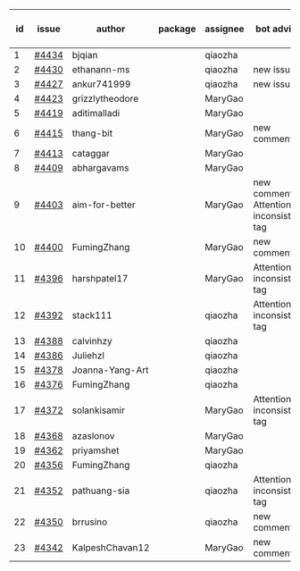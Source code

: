 | id | issue | author | package | assignee | bot advice | created date of issue | target release date | date from target |
| ------ | ------ | ------ | ------ | ------ | ------ | ------ | ------ | :-----: |
| 1 | [#4434](https://github.com/Azure/sdk-release-request/issues/4434) | bjqian |  | qiaozha |  | 08-16 |  | 0 |
| 2 | [#4430](https://github.com/Azure/sdk-release-request/issues/4430) | ethanann-ms |  | qiaozha | new issue. | 08-15 | 09-22 |  |
| 3 | [#4427](https://github.com/Azure/sdk-release-request/issues/4427) | ankur741999 |  | qiaozha | new issue. | 08-14 | 09-22 |  |
| 4 | [#4423](https://github.com/Azure/sdk-release-request/issues/4423) | grizzlytheodore |  | MaryGao |  | 08-12 | 09-22 |  |
| 5 | [#4419](https://github.com/Azure/sdk-release-request/issues/4419) | aditimalladi |  | MaryGao |  | 08-11 | 08-25 |  |
| 6 | [#4415](https://github.com/Azure/sdk-release-request/issues/4415) | thang-bit |  | MaryGao | new comment. | 08-10 | 08-25 |  |
| 7 | [#4413](https://github.com/Azure/sdk-release-request/issues/4413) | cataggar |  | MaryGao |  | 08-08 | 08-25 |  |
| 8 | [#4409](https://github.com/Azure/sdk-release-request/issues/4409) | abhargavams |  | MaryGao |  | 08-08 | 08-25 |  |
| 9 | [#4403](https://github.com/Azure/sdk-release-request/issues/4403) | aim-for-better |  | MaryGao | new comment. Attention to inconsistent tag | 08-08 | 08-25 |  |
| 10 | [#4400](https://github.com/Azure/sdk-release-request/issues/4400) | FumingZhang |  | MaryGao | new comment. | 08-08 | 08-25 |  |
| 11 | [#4396](https://github.com/Azure/sdk-release-request/issues/4396) | harshpatel17 |  | MaryGao | Attention to inconsistent tag | 08-07 | 08-25 |  |
| 12 | [#4392](https://github.com/Azure/sdk-release-request/issues/4392) | stack111 |  | qiaozha | Attention to inconsistent tag | 08-04 | 08-25 |  |
| 13 | [#4388](https://github.com/Azure/sdk-release-request/issues/4388) | calvinhzy |  | qiaozha |  | 08-04 | 08-25 |  |
| 14 | [#4386](https://github.com/Azure/sdk-release-request/issues/4386) | Juliehzl |  | qiaozha |  | 08-02 | 08-25 |  |
| 15 | [#4378](https://github.com/Azure/sdk-release-request/issues/4378) | Joanna-Yang-Art |  | qiaozha |  | 07-31 | 08-25 |  |
| 16 | [#4376](https://github.com/Azure/sdk-release-request/issues/4376) | FumingZhang |  | qiaozha |  | 07-31 | 08-25 |  |
| 17 | [#4372](https://github.com/Azure/sdk-release-request/issues/4372) | solankisamir |  | MaryGao | Attention to inconsistent tag | 07-27 | 08-25 |  |
| 18 | [#4368](https://github.com/Azure/sdk-release-request/issues/4368) | azaslonov |  | MaryGao |  | 07-26 | 08-25 |  |
| 19 | [#4362](https://github.com/Azure/sdk-release-request/issues/4362) | priyamshet |  | MaryGao |  | 07-25 | 08-25 |  |
| 20 | [#4356](https://github.com/Azure/sdk-release-request/issues/4356) | FumingZhang |  | qiaozha |  | 07-21 | 08-25 |  |
| 21 | [#4352](https://github.com/Azure/sdk-release-request/issues/4352) | pathuang-sia |  | qiaozha | Attention to inconsistent tag | 07-20 | 08-25 |  |
| 22 | [#4350](https://github.com/Azure/sdk-release-request/issues/4350) | brrusino |  | qiaozha | new comment. | 07-20 | 08-25 |  |
| 23 | [#4342](https://github.com/Azure/sdk-release-request/issues/4342) | KalpeshChavan12 |  | MaryGao | new comment. | 07-15 | 08-25 |  |
